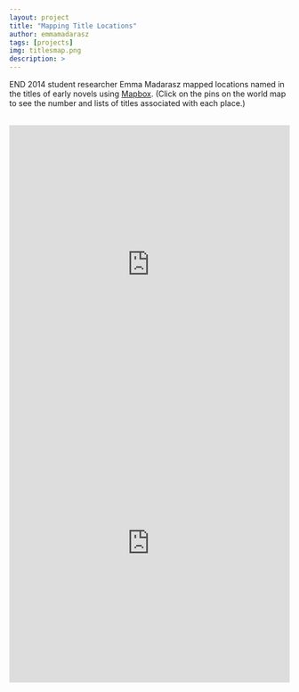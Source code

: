 ```yaml
---
layout: project
title: "Mapping Title Locations"
author: emmamadarasz
tags: [projects]
img: titlesmap.png
description: >
---
```


END 2014 student researcher Emma Madarasz mapped locations named in the titles of early novels using [Mapbox](https://www.mapbox.com/). (Click on the pins on the world map to see the number and lists of titles associated with each place.)

<br>

<iframe width="100%" height="500px" frameBorder="0" src="https://a.tiles.mapbox.com/v4/emadara1.ilpbekjj.html?access_token=pk.eyJ1IjoiZW1hZGFyYTEiLCJhIjoicGFaWFJ5QSJ9.FnL-6lX0Gf7rK8ChsQ3K1g"></iframe>

<br>

<iframe width="100%" height="500px" frameBorder="0" src="https://a.tiles.mapbox.com/v4/emmadarasz.j23dp07f.html?access_token=pk.eyJ1IjoiZW1tYWRhcmFzeiIsImEiOiJqQlF6YlcwIn0.B_xtHOKB0KuTiOFWuKYlPw"></iframe>
